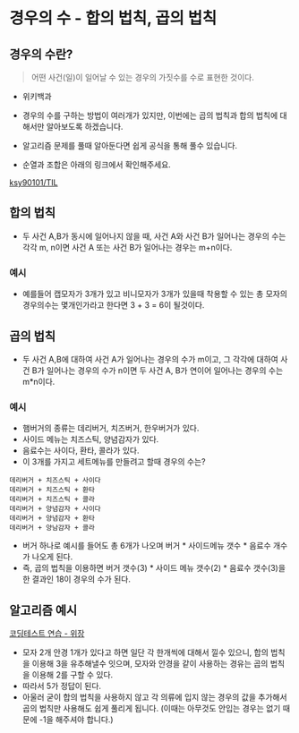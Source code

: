 # 경우의 수 - 합의 법칙, 곱의 법칙

## 경우의 수란?

> 어떤 사건(일)이 일어날 수 있는 경우의 가짓수를 수로 표현한 것이다.

- 위키백과

- 경우의 수를 구하는 방법이 여러개가 있지만, 이번에는 곱의 법칙과 합의 법칙에 대해서만 알아보도록 하겠습니다.
- 알고리즘 문제를 풀때 알아둔다면 쉽게 공식을 통해 풀수 있습니다.
- 순열과 조합은 아래의 링크에서 확인해주세요.

[ksy90101/TIL](https://github.com/ksy90101/TIL/blob/master/computerScience/permutation_and_combination.md)

## 합의 법칙

- 두 사건 A,B가 동시에 일어나지 않을 때, 사건 A와 사건 B가 일어나는 경우의 수는 각각 m, n이면 사건 A 또는 사건 B가 일어나는 경우는 m+n이다.

### 예시

- 예를들어 캡모자가 3개가 있고 비니모자가 3개가 있을때 착용할 수 있는 총 모자의 경우의수는 몇개인가라고 한다면 3 + 3 = 6이 될것이다.

## 곱의 법칙

- 두 사건 A,B에 대하여 사건 A가 일어나는 경우의 수가 m이고, 그 각각에 대하여 사건 B가 일어나는 경우의 수가 n이면 두 사건 A, B가 연이어 일어나는 경우의 수는 m*n이다.

### 예시

- 햄버거의 종류는 데리버거, 치즈버거, 한우버거가 있다.
- 사이드 메뉴는 치즈스틱, 양념감자가 있다.
- 음료수는 사이다, 환타, 콜라가 있다.
- 이 3개를 가지고 세트메뉴를 만들려고 할때 경우의 수는?

```
데리버거 + 치즈스틱 + 사이다
데리버거 + 치즈스틱 + 환타
데리버거 + 치즈스틱 + 콜라
데리버거 + 양념감자 + 사이다
데리버거 + 양념감자 + 환타
데리버거 + 양남감자 + 콜라
```

- 버거 하나로 예시를 들어도 총 6개가 나오며 버거 * 사이드메뉴 갯수 * 음료수 개수가 나오게 된다.
- 즉, 곱의 법칙을 이용하면 버거 갯수(3) * 사이드 메뉴 갯수(2) * 음료수 갯수(3)을 한 결과인 18이 경우의 수가 된다.

## 알고리즘 예시

[코딩테스트 연습 - 위장](https://programmers.co.kr/learn/courses/30/lessons/42578)

- 모자 2개 안경 1개가 있다고 하면 일단 각 한개씩에 대해서 낄수 있으니, 합의 법칙을 이용해 3을 유추해낼수 잇으며, 모자와 안경을 같이 사용하는 경유는 곱의 법칙을 이용해 2를 구할 수 있다.
- 따라서 5가 정답이 된다.
- 아울러 굳이 합의 법칙을 사용하지 않고 각 의류에 입지 않는 경우의 값을 추가해서 곱의 법칙만 사용해도 쉽게 풀리게 됩니다. (이때는 아무것도 안입는 경우는 없기 때문에 -1을 해주셔야 합니다.)
